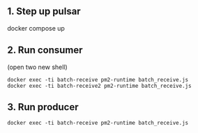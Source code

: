 ## 1. Step up pulsar 
docker compose up

## 2. Run consumer
(open two new shell)
```shell
docker exec -ti batch-receive pm2-runtime batch_receive.js
docker exec -ti batch-receive2 pm2-runtime batch_receive.js
```

## 3. Run producer
```shell
docker exec -ti batch-receive pm2-runtime batch_receive.js
```